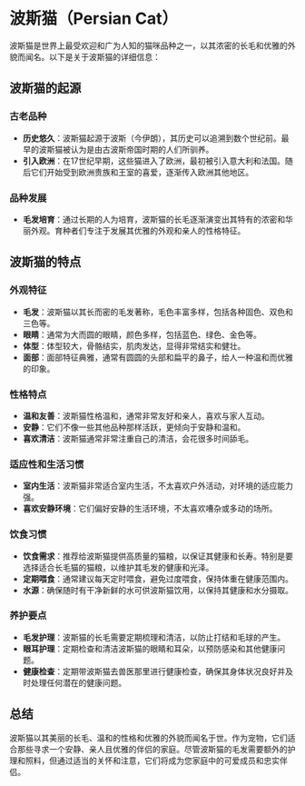 # 波斯猫（Persian Cat）

波斯猫是世界上最受欢迎和广为人知的猫咪品种之一，以其浓密的长毛和优雅的外貌而闻名。以下是关于波斯猫的详细信息：

## 波斯猫的起源

### 古老品种

- **历史悠久**：波斯猫起源于波斯（今伊朗），其历史可以追溯到数个世纪前。最早的波斯猫被认为是由古波斯帝国时期的人们所驯养。
- **引入欧洲**：在17世纪早期，这些猫进入了欧洲，最初被引入意大利和法国。随后它们开始受到欧洲贵族和王室的喜爱，逐渐传入欧洲其他地区。

### 品种发展

- **毛发培育**：通过长期的人为培育，波斯猫的长毛逐渐演变出其特有的浓密和华丽外观。育种者们专注于发展其优雅的外观和亲人的性格特征。

## 波斯猫的特点

### 外观特征

- **毛发**：波斯猫以其长而密的毛发著称，毛色丰富多样，包括各种固色、双色和三色等。
- **眼睛**：通常为大而圆的眼睛，颜色多样，包括蓝色、绿色、金色等。
- **体型**：体型较大，骨骼结实，肌肉发达，显得非常结实和健壮。
- **面部**：面部特征典雅，通常有圆圆的头部和扁平的鼻子，给人一种温和而优雅的印象。

### 性格特点

- **温和友善**：波斯猫性格温和，通常非常友好和亲人，喜欢与家人互动。
- **安静**：它们不像一些其他品种那样活跃，更倾向于安静和温和。
- **喜欢清洁**：波斯猫通常非常注重自己的清洁，会花很多时间舔毛。

### 适应性和生活习惯

- **室内生活**：波斯猫非常适合室内生活，不太喜欢户外活动，对环境的适应能力强。
- **喜欢安静环境**：它们偏好安静的生活环境，不太喜欢嘈杂或多动的场所。

### 饮食习惯

- **饮食需求**：推荐给波斯猫提供高质量的猫粮，以保证其健康和长寿。特别是要选择适合长毛猫的猫粮，以维护其毛发的健康和光泽。
- **定期喂食**：通常建议每天定时喂食，避免过度喂食，保持体重在健康范围内。
- **水源**：确保随时有干净新鲜的水可供波斯猫饮用，以保持其健康和水分摄取。

### 养护要点

- **毛发护理**：波斯猫的长毛需要定期梳理和清洁，以防止打结和毛球的产生。
- **眼耳护理**：定期检查和清洁波斯猫的眼睛和耳朵，以预防感染和其他健康问题。
- **健康检查**：定期带波斯猫去兽医那里进行健康检查，确保其身体状况良好并及时处理任何潜在的健康问题。

## 总结

波斯猫以其美丽的长毛、温和的性格和优雅的外貌而闻名于世。作为宠物，它们适合那些寻求一个安静、亲人且优雅的伴侣的家庭。尽管波斯猫的毛发需要额外的护理和照料，但通过适当的关怀和注意，它们将成为您家庭中的可爱成员和忠实伴侣。
